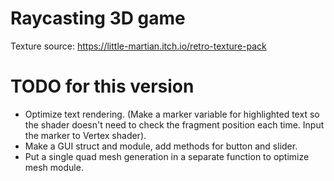 # Raycasting 3D game

Texture source: https://little-martian.itch.io/retro-texture-pack

# TODO for this version

- Optimize text rendering. (Make a marker variable for highlighted text so the shader doesn't need to check the fragment position each time. Input the marker to Vertex shader).
- Make a GUI struct and module, add methods for button and slider.
- Put a single quad mesh generation in a separate function to optimize mesh module.